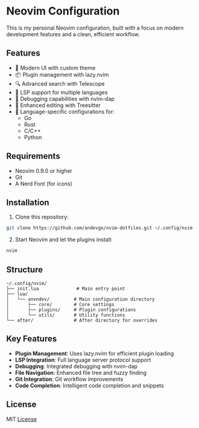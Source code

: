 # Neovim Configuration

This is my personal Neovim configuration, built with a focus on modern development features and a clean, efficient workflow.

## Features

- 🎨 Modern UI with custom theme
- 📦 Plugin management with lazy.nvim
- 🔍 Advanced search with Telescope
- 🧩 LSP support for multiple languages
- 🐛 Debugging capabilities with nvim-dap
- 📝 Enhanced editing with Treesitter
- 🎯 Language-specific configurations for:
  - Go
  - Rust
  - C/C++
  - Python

## Requirements

- Neovim 0.9.0 or higher
- Git
- A Nerd Font (for icons)

## Installation

1. Clone this repository:
```bash
git clone https://github.com/andevgo/nvim-dotfiles.git ~/.config/nvim
```

2. Start Neovim and let the plugins install:
```bash
nvim
```

## Structure

```
~/.config/nvim/
├── init.lua              # Main entry point
├── lua/
│   └── anvndev/         # Main configuration directory
│       ├── core/        # Core settings
│       ├── plugins/     # Plugin configurations
│       └── utils/       # Utility functions
└── after/               # After directory for overrides
```

## Key Features

- **Plugin Management**: Uses lazy.nvim for efficient plugin loading
- **LSP Integration**: Full language server protocol support
- **Debugging**: Integrated debugging with nvim-dap
- **File Navigation**: Enhanced file tree and fuzzy finding
- **Git Integration**: Git workflow improvements
- **Code Completion**: Intelligent code completion and snippets

## License

MIT [License](https://github.com/andevgo/nvim-dotfiles?tab=License-1-ov-file#readme) 
